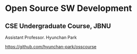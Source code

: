 # Open Source SW Development 
## CSE Undergraduate Course, JBNU

Assistant Professor. Hyunchan Park

https://github.com/hyunchan-park/osscourse



